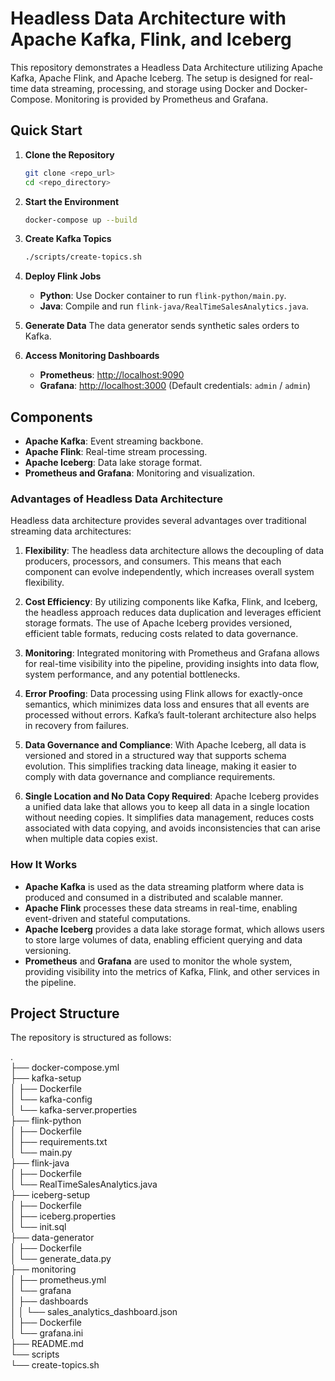 # Headless Data Architecture with Apache Kafka, Flink, and Iceberg

This repository demonstrates a Headless Data Architecture utilizing Apache Kafka, Apache Flink, and Apache Iceberg. The setup is designed for real-time data streaming, processing, and storage using Docker and Docker-Compose. Monitoring is provided by Prometheus and Grafana.

## Quick Start

1. **Clone the Repository**
   ```bash
   git clone <repo_url>
   cd <repo_directory>
   ```

2. **Start the Environment**
   ```bash
   docker-compose up --build
   ```

3. **Create Kafka Topics**
   ```bash
   ./scripts/create-topics.sh
   ```

4. **Deploy Flink Jobs**
   - **Python**: Use Docker container to run `flink-python/main.py`.
   - **Java**: Compile and run `flink-java/RealTimeSalesAnalytics.java`.

5. **Generate Data**
   The data generator sends synthetic sales orders to Kafka.

6. **Access Monitoring Dashboards**
   - **Prometheus**: [http://localhost:9090](http://localhost:9090)
   - **Grafana**: [http://localhost:3000](http://localhost:3000) (Default credentials: `admin` / `admin`)

## Components
- **Apache Kafka**: Event streaming backbone.
- **Apache Flink**: Real-time stream processing.
- **Apache Iceberg**: Data lake storage format.
- **Prometheus and Grafana**: Monitoring and visualization.

### Advantages of Headless Data Architecture
Headless data architecture provides several advantages over traditional streaming data architectures:

1. **Flexibility**: The headless data architecture allows the decoupling of data producers, processors, and consumers. This means that each component can evolve independently, which increases overall system flexibility.

2. **Cost Efficiency**: By utilizing components like Kafka, Flink, and Iceberg, the headless approach reduces data duplication and leverages efficient storage formats. The use of Apache Iceberg provides versioned, efficient table formats, reducing costs related to data governance.

3. **Monitoring**: Integrated monitoring with Prometheus and Grafana allows for real-time visibility into the pipeline, providing insights into data flow, system performance, and any potential bottlenecks.

4. **Error Proofing**: Data processing using Flink allows for exactly-once semantics, which minimizes data loss and ensures that all events are processed without errors. Kafka’s fault-tolerant architecture also helps in recovery from failures.

5. **Data Governance and Compliance**: With Apache Iceberg, all data is versioned and stored in a structured way that supports schema evolution. This simplifies tracking data lineage, making it easier to comply with data governance and compliance requirements.

6. **Single Location and No Data Copy Required**: Apache Iceberg provides a unified data lake that allows you to keep all data in a single location without needing copies. It simplifies data management, reduces costs associated with data copying, and avoids inconsistencies that can arise when multiple data copies exist.


### How It Works
- **Apache Kafka** is used as the data streaming platform where data is produced and consumed in a distributed and scalable manner.
- **Apache Flink** processes these data streams in real-time, enabling event-driven and stateful computations.
- **Apache Iceberg** provides a data lake storage format, which allows users to store large volumes of data, enabling efficient querying and data versioning.
- **Prometheus** and **Grafana** are used to monitor the whole system, providing visibility into the metrics of Kafka, Flink, and other services in the pipeline.

## Project Structure

The repository is structured as follows:
      
.     
├── docker-compose.yml   
├── kafka-setup      
│   ├── Dockerfile    
│   └── kafka-config   
│       └── kafka-server.properties   
├── flink-python   
│   ├── Dockerfile   
│   ├── requirements.txt   
│   └── main.py   
├── flink-java   
│   ├── Dockerfile    
│   └── RealTimeSalesAnalytics.java   
├── iceberg-setup   
│   ├── Dockerfile    
│   ├── iceberg.properties    
│   └── init.sql   
├── data-generator    
│   ├── Dockerfile    
│   └── generate_data.py    
├── monitoring     
│   ├── prometheus.yml    
│   └── grafana     
│       ├── dashboards     
│       │   └── sales_analytics_dashboard.json     
│       ├── Dockerfile    
│       └── grafana.ini     
├── README.md     
└── scripts    
    └── create-topics.sh    





